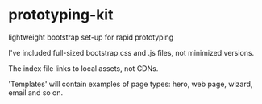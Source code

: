 # prototyping-kit
lightweight bootstrap set-up for rapid prototyping

I've included full-sized bootstrap.css and .js files, not minimized versions. 

The index file links to local assets, not CDNs.

'Templates' will contain examples of page types: hero, web page, wizard, email and so on. 
